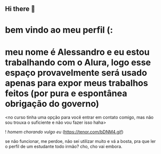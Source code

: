 ## Hi there 👋

<!--
**Sandro069/Sandro069** is a ✨ _special_ ✨ repository because its `README.md` (this file) appears on your GitHub profile.

Here are some ideas to get you started:

- 🔭 I’m currently working on ...
- 🌱 I’m currently learning ...
- 👯 I’m looking to collaborate on ...
- 🤔 I’m looking for help with ...
- 💬 Ask me about ...
- 📫 How to reach me: ...
- 😄 Pronouns: ...
- ⚡ Fun fact: ...
-->
# bem vindo ao meu perfil (:
# meu nome é Alessandro e eu estou trabalhando com o Alura, logo esse espaço provavelmente será usado apenas para expor meus trabalhos feitos (por pura e espontânea obrigação do governo)
<no curso tinha uma opção para você entrar em contato comigo, mas não sou trouxa o suficiente e não vou fazer isso haha>

! *homem chorando vulgo eu* (https://tenor.com/bDNM4.gif)

se não funcionar, me perdoe, não sei utilizar muito e vá a bosta, pra que ler o perfil de um estudante todo irmão? cho, cho vai embora.

